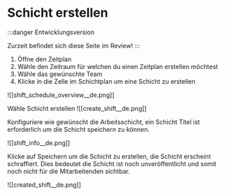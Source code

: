 # Schicht erstellen

:::danger Entwicklungsversion

Zurzeit befindet sich diese Seite im Review!
:::

1. Öffne den Zeitplan
2. Wähle den Zeitraum für welchen du einen Zeitplan erstellen möchtest
3. Wähle das gewünschte Team
4. Klicke in die Zelle im Schichtplan um eine Schicht zu erstellen

![[shift_schedule_overview__de.png]]

Wähle Schicht erstellen
![[create_shift__de.png]]

Konfiguriere wie gewünscht die Arbeitsschicht, ein Schicht Titel ist erforderlich um die Schicht speichern zu können.

![[shift_info__de.png]]

Klicke auf Speichern um die Schicht zu erstellen, die Schicht erscheint schraffiert. Dies bedeutet die Schicht ist noch unveröffentlicht und somit noch nicht für die Mitarbeitenden sichtbar.

![[created_shift__de.png]]
